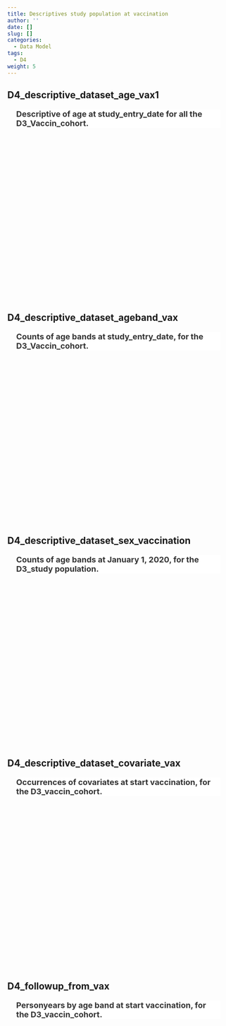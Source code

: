 ```yaml
---
title: Descriptives study population at vaccination
author: ''
date: []
slug: []
categories:
  - Data Model
tags:
  - D4
weight: 5
---
```


<script src="{{< blogdown/postref >}}index.en_files/core-js/shim.min.js"></script>
<script src="{{< blogdown/postref >}}index.en_files/react/react.min.js"></script>
<script src="{{< blogdown/postref >}}index.en_files/react/react-dom.min.js"></script>
<script src="{{< blogdown/postref >}}index.en_files/reactwidget/react-tools.js"></script>
<script src="{{< blogdown/postref >}}index.en_files/htmlwidgets/htmlwidgets.js"></script>
<script src="{{< blogdown/postref >}}index.en_files/reactable-binding/reactable.js"></script>
## D4_descriptive_dataset_age_vax1
<div align="center">
<h2 style="color:#333;background:#FFFFFF;text-align:left;font-family:-apple-system,BlinkMacSystemFont,Helvetica,Arial,sans-serif;font-size:18px;font-style:normal;font-weight:bold;text-decoration:;margin:20px">Descriptive of age at study_entry_date for all the D3_Vaccin_cohort.</h2>
<div id="htmlwidget-1" class="reactable html-widget" style="width:auto;height:300px;"></div>
<script type="application/json" data-for="htmlwidget-1">{"x":{"tag":{"name":"Reactable","attribs":{"data":{"Name":["Datasource","Vax_dose1","Month_vax1","Followup_vax1","Age_P25","Age_P50","Age_p75","Age_mean","Age_min","Age_max"],"Description":[null,"Type vaccine dose 1","Month of date_vax1","Person days of follow-up summed across all subjects in the study population from date_vax1 UNTIL VAX2","Age at date_vax1 25th percentile of distribution","Age at date_vax1, 50th percentile of distribution","Age at date_vax175th percentile of distribution","Age at date_vax1, mean of distribution","Age at date_vax1, minimum of distribution","Age at date_vax1, maximum of distribution"],"Format/Vocabulary":["ARS BIFAP CPRD PHARMO","Pfizer Moderna AstraZeneca Janssen UNK","12=dec 2020, 1=jan 2021, 2=Feb 2021, 3=March 2021, 4=APRIL 2021, 5=MAY 2021, 6=JUNE 2021, 7=JULY 2021, 8=AUGUST 2021, 9=SEPT 2021, 10=OKT 2021","Integer","Integer","Integer","Integer","Integer","Integer","Integer"],"Comments":[null,null,null,null,null,null,null,null,null,null]},"columns":[{"accessor":"Name","name":"Name","type":"character"},{"accessor":"Description","name":"Description","type":"character"},{"accessor":"Format/Vocabulary","name":"Format/Vocabulary","type":"character"},{"accessor":"Comments","name":"Comments","type":"logical"}],"sortable":false,"searchable":true,"defaultPageSize":10,"paginationType":"numbers","showPageInfo":true,"minRows":1,"highlight":true,"bordered":true,"striped":true,"style":{"maxWidth":650},"height":"300px","dataKey":"cf722ecd607163b430b6ade01009e43f","key":"cf722ecd607163b430b6ade01009e43f"},"children":[]},"class":"reactR_markup"},"evals":[],"jsHooks":[]}</script>
<br/>
<br/>
<br/>
<br/>
</div>

## D4_descriptive_dataset_ageband_vax
<div align="center">
<h2 style="color:#333;background:#FFFFFF;text-align:left;font-family:-apple-system,BlinkMacSystemFont,Helvetica,Arial,sans-serif;font-size:18px;font-style:normal;font-weight:bold;text-decoration:;margin:20px">Counts of age bands at study_entry_date, for the D3_Vaccin_cohort.</h2>
<div id="htmlwidget-2" class="reactable html-widget" style="width:auto;height:300px;"></div>
<script type="application/json" data-for="htmlwidget-2">{"x":{"tag":{"name":"Reactable","attribs":{"data":{"Name":["Datasource","Type_vax1","AgeCat_019","AgeCat_2029","AgeCat_3039","AgeCat_4049","AgeCat_5059","AgeCat_6069","AgeCat_7079","Agecat_80+"],"Description":[null,"Type vaccine dose 1","Number of subjects start vaccination age_vax1 0-19","Number of subjects start vaccination age_vax1 20-29","Number of subjects start vaccination age_vax1 30-39","Number of subjects start vaccination age_vax1 40-49","Number of subjects start vaccination age_vax1 50-59","Number of subjects start vaccination age_vax1 60-69","Number of subjects start vaccination age_vax1 70-79","Number of subjects start vaccination age_vax1 80+"],"Format/Vocabulary":["ARS BIFAP CPRD PHARMO","Pfizer, Moderna, AstraZeneca, J&J, UNK","Integer","Integer","Integer","Integer","Integer","Integer","Integer","Integer"],"Comments":[null,null,null,null,null,null,null,null,null,null]},"columns":[{"accessor":"Name","name":"Name","type":"character"},{"accessor":"Description","name":"Description","type":"character"},{"accessor":"Format/Vocabulary","name":"Format/Vocabulary","type":"character"},{"accessor":"Comments","name":"Comments","type":"logical"}],"sortable":false,"searchable":true,"defaultPageSize":10,"paginationType":"numbers","showPageInfo":true,"minRows":1,"highlight":true,"bordered":true,"striped":true,"style":{"maxWidth":650},"height":"300px","dataKey":"fe5e08ce7654195f854102da854f8789","key":"fe5e08ce7654195f854102da854f8789"},"children":[]},"class":"reactR_markup"},"evals":[],"jsHooks":[]}</script>
<br/>
<br/>
<br/>
<br/>
</div>

## D4_descriptive_dataset_sex_vaccination
<div align="center">
<h2 style="color:#333;background:#FFFFFF;text-align:left;font-family:-apple-system,BlinkMacSystemFont,Helvetica,Arial,sans-serif;font-size:18px;font-style:normal;font-weight:bold;text-decoration:;margin:20px">Counts of age bands at January 1, 2020, for the D3_study population.</h2>
<div id="htmlwidget-3" class="reactable html-widget" style="width:auto;height:300px;"></div>
<script type="application/json" data-for="htmlwidget-3">{"x":{"tag":{"name":"Reactable","attribs":{"data":{"Name":["Datasource","Type_vax1","Sex_male","Sex_female"],"Description":[null,"Type vaccine dose 1","Number of subjects","Number of subjects"],"Format/Vocabulary":["ARS BIFAP CPRD PHARMO","Pfizer, Moderna, AstraZeneca, J&J, UNK","Number, integer","Number, integer"],"Comments":[null,null,null,null]},"columns":[{"accessor":"Name","name":"Name","type":"character"},{"accessor":"Description","name":"Description","type":"character"},{"accessor":"Format/Vocabulary","name":"Format/Vocabulary","type":"character"},{"accessor":"Comments","name":"Comments","type":"logical"}],"sortable":false,"searchable":true,"defaultPageSize":4,"paginationType":"numbers","showPageInfo":true,"minRows":1,"highlight":true,"bordered":true,"striped":true,"style":{"maxWidth":650},"height":"300px","dataKey":"7b4cfa47c39aa0d22943d4e84e8b12ec","key":"7b4cfa47c39aa0d22943d4e84e8b12ec"},"children":[]},"class":"reactR_markup"},"evals":[],"jsHooks":[]}</script>
<br/>
<br/>
<br/>
<br/>
</div>

## D4_descriptive_dataset_covariate_vax
<div align="center">
<h2 style="color:#333;background:#FFFFFF;text-align:left;font-family:-apple-system,BlinkMacSystemFont,Helvetica,Arial,sans-serif;font-size:18px;font-style:normal;font-weight:bold;text-decoration:;margin:20px">Occurrences of covariates at start vaccination, for the D3_vaccin_cohort.</h2>
<div id="htmlwidget-4" class="reactable html-widget" style="width:auto;height:300px;"></div>
<script type="application/json" data-for="htmlwidget-4">{"x":{"tag":{"name":"Reactable","attribs":{"data":{"Name":["Datasource","Type_vax1","risk_factor","immunosuppressants"],"Description":[null,"Type vaccine dose 1","CV Cancer CLD HIV CKD Diabetes Obesity Sicklecell ;","proxy drug prior to date_vax1"],"Format/Vocabulary":["ARS BIFAP CPRD PHARMO","Pfizer, Moderna, AstraZeneca, J&J, UNK","integer","integer"],"Comments":[null,null,"Sum yes","Sum yes"]},"columns":[{"accessor":"Name","name":"Name","type":"character"},{"accessor":"Description","name":"Description","type":"character"},{"accessor":"Format/Vocabulary","name":"Format/Vocabulary","type":"character"},{"accessor":"Comments","name":"Comments","type":"character"}],"sortable":false,"searchable":true,"defaultPageSize":4,"paginationType":"numbers","showPageInfo":true,"minRows":1,"highlight":true,"bordered":true,"striped":true,"style":{"maxWidth":650},"height":"300px","dataKey":"cfc92c8a5fcb68c2e076c46f6fcebf06","key":"cfc92c8a5fcb68c2e076c46f6fcebf06"},"children":[]},"class":"reactR_markup"},"evals":[],"jsHooks":[]}</script>
<br/>
<br/>
<br/>
<br/>
</div>

## D4_followup_from_vax
<div align="center">
<h2 style="color:#333;background:#FFFFFF;text-align:left;font-family:-apple-system,BlinkMacSystemFont,Helvetica,Arial,sans-serif;font-size:18px;font-style:normal;font-weight:bold;text-decoration:;margin:20px">Personyears by age band at start vaccination, for the D3_vaccin_cohort.</h2>
<div id="htmlwidget-5" class="reactable html-widget" style="width:auto;height:300px;"></div>
<script type="application/json" data-for="htmlwidget-5">{"x":{"tag":{"name":"Reactable","attribs":{"data":{"Name":["Datasource","Followup_males","Followup_males","Followup_females","Followup_females","Followup_total","Followup_total","Followup_0119","Followup_2029","Followup_3039","Followup_4049","Followup_5059","Followup_6069","Followup_7079","Followup_80","Followup_0119","Followup_2029","Followup_3039","Followup_4049","Followup_5059","Followup_6069","Followup_7079","Followup_80"],"Description":[null,"Follow_up days for males from date_vax1 to vax2","Follow_up days for males from date_vax2","Follow_up days for females from date_vax1 to vax2","Follow_up days for females from date_vax2","Follow_up days total population from date_vax1 to vax2","Follow_up days total population from date_vax2","Follow_up days population 0-19 years of age at January 1st 2020","Follow_up days population 20-29 years of age at January 1st 2020","Follow_up days population 30-39 years of age at January 1st 2020","Follow_up days population 40-49 years of age at January 1st 2020","Follow_up days population 50-59 years of age at January 1st 2020","Follow_up days population 60-69 years of age at January 1st 2020","Follow_up days population 70-79 years of age at January 1st 2020","Follow_up days population 80 years of age and older at January 1st 2020","Follow_up days population 0-19 years of age at January 1st 2020","Follow_up days population 20-29 years of age at January 1st 2020","Follow_up days population 30-39 years of age at January 1st 2020","Follow_up days population 40-49 years of age at January 1st 2020","Follow_up days population 50-59 years of age at January 1st 2020","Follow_up days population 60-69 years of age at January 1st 2020","Follow_up days population 70-79 years of age at January 1st 2020","Follow_up days population 80 years of age and older at January 1st 2020"],"Format/Vocabulary":["ARS BIFAP CPRD PHARMO","Numeric",null,"Numeric","Numeric","Numeric","Numeric","Numeric","Numeric","Numeric","Numeric","Numeric","Numeric","Numeric","Numeric","Numeric","Numeric","Numeric","Numeric","Numeric","Numeric","Numeric","Numeric"],"Comments":[null,"Days between date_vax2-date_vax1 for males","Days from vax2","Days between date_vax2-date_vax1 for females","Days from vax2","Days between date_vax2-date_vax1","Days from vax2","Days between date_vax2-date_vax1 age 0-19","Days between date_vax2-date_vax1 age 20-29","Days between date_vax2-date_vax1age 30-39","Days between date_vax2-date_vax1age 40-49","Days between date_vax2-date_vax1 age 50-59","Days between date_vax2-date_vax1 age 60-69","Days between date_vax2-date_vax1age 70-79","Days between date_vax2-date_vax1age 80 and older","Days from vax2age 0-19","Days from vax2age 20-29","Days from vax2age 30-39","Days from vax2age 40-49","Days from vax2age 50-59","Days from vax2age 60-69","Days from vax2age 70-79","Days from vax2age 80 and older"]},"columns":[{"accessor":"Name","name":"Name","type":"character"},{"accessor":"Description","name":"Description","type":"character"},{"accessor":"Format/Vocabulary","name":"Format/Vocabulary","type":"character"},{"accessor":"Comments","name":"Comments","type":"character"}],"sortable":false,"searchable":true,"defaultPageSize":23,"paginationType":"numbers","showPageInfo":true,"minRows":1,"highlight":true,"bordered":true,"striped":true,"style":{"maxWidth":650},"height":"300px","dataKey":"e4db2df85938d6d9ff6f4bdf995e4ba0","key":"e4db2df85938d6d9ff6f4bdf995e4ba0"},"children":[]},"class":"reactR_markup"},"evals":[],"jsHooks":[]}</script>
<br/>
<br/>
<br/>
<br/>
</div>
